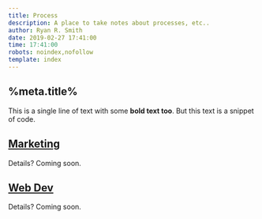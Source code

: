```yaml
---
title: Process
description: A place to take notes about processes, etc..
author: Ryan R. Smith
date: 2019-02-27 17:41:00
time: 17:41:00
robots: noindex,nofollow
template: index
---
```


## %meta.title%
This is a single line of text with some **bold text too**. But this text is a snippet of code.

## [Marketing](/process/marketing "Marketing process notes")
Details? Coming soon.

## [Web Dev](/process/webdev "Web Dev process notes")
Details? Coming soon.
